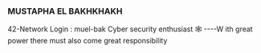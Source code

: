 
### MUSTAPHA EL BAKHKHAKH
42-Network Login : muel-bak
Cyber security enthusiast 🕸️
----W
ith great power there must also come great responsibility
